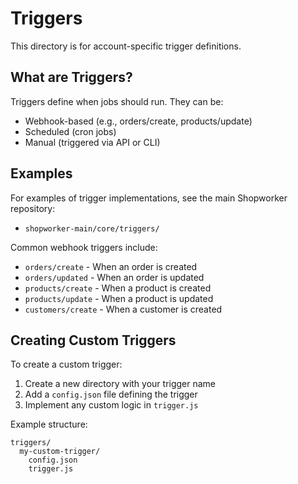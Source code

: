 # Triggers

This directory is for account-specific trigger definitions.

## What are Triggers?

Triggers define when jobs should run. They can be:
- Webhook-based (e.g., orders/create, products/update)
- Scheduled (cron jobs)
- Manual (triggered via API or CLI)

## Examples

For examples of trigger implementations, see the main Shopworker repository:
- `shopworker-main/core/triggers/`

Common webhook triggers include:
- `orders/create` - When an order is created
- `orders/updated` - When an order is updated
- `products/create` - When a product is created
- `products/update` - When a product is updated
- `customers/create` - When a customer is created

## Creating Custom Triggers

To create a custom trigger:

1. Create a new directory with your trigger name
2. Add a `config.json` file defining the trigger
3. Implement any custom logic in `trigger.js`

Example structure:
```
triggers/
  my-custom-trigger/
    config.json
    trigger.js
```